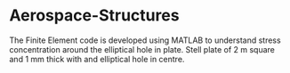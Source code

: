 # Aerospace-Structures

The Finite Element code is developed using MATLAB to understand stress concentration around the elliptical hole in plate. 
Stell plate of 2 m square and 1 mm thick with and elliptical hole in centre. 
